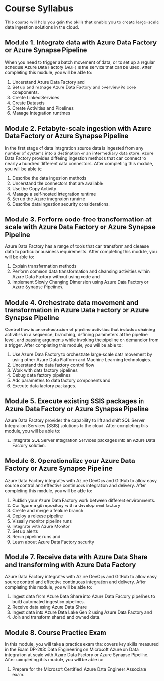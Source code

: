 # Course Syllabus

This course will help you gain the skills that enable you to create large-scale data ingestion solutions in the cloud.

## Module 1. Integrate data with Azure Data Factory or Azure Synapse Pipeline

When you need to trigger a batch movement of data, or to set up a regular schedule  Azure Data Factory (ADF) is the service that can be used.
After completing this module, you will be able to:

1) Understand Azure Data Factory and
2) Set up and manage Azure Data Factory and overview its core components.
3) Create Linked Services
4) Create Datasets
5) Create Activities and Pipelines
6) Manage Integration runtimes

## Module 2. Petabyte-scale ingestion with Azure Data Factory or Azure Synapse Pipeline

In the first stage of data integration source data is ingested from any number of systems into a destination or an intermediary data store. Azure Data Factory provides differing ingestion methods that can connect to nearly a hundred different data connectors. After completing this module, you will be able to: 

1) Describe the data ingestion methods
2) Understand the connectors that are available
3) Use the Copy Activity
4) Manage a self-hosted integration runtime
5) Set up the Azure integration runtime
6) Describe data ingestion security considerations.

## Module 3. Perform code-free transformation at scale with Azure Data Factory or Azure Synapse Pipeline

Azure Data Factory has a range of tools that can transform and cleanse data to particular business requirements. After completing this module, you will be able to:

1) Explain transformation methods
2) Perform common data transformation and cleansing activities within Azure Data Factory without using code and
3) Implement Slowly Changing Dimension using Azure Data Factory or Azure Synapse Pipelines.

## Module 4. Orchestrate data movement and transformation in Azure Data Factory or Azure Synapse Pipeline

Control flow is an orchestration of pipeline activities that includes chaining activities in a sequence, branching, defining parameters at the pipeline level, and passing arguments while invoking the pipeline on demand or from a trigger. After completing this module, you will be able to:

1) Use Azure Data Factory to orchestrate large-scale data movement by using other Azure Data Platform and Machine Learning technologies.
2) Understand the data factory control flow
3) Work with data factory pipelines
4) Debug data factory pipelines
5) Add parameters to data factory components and
6) Execute data factory packages.

## Module 5. Execute existing SSIS packages in Azure Data Factory or Azure Synapse Pipeline

Azure Data Factory provides the capability to lift and shift  SQL Server Integration Services (SSIS) solutions to the cloud. After completing this module, you will be able to:

1) Integrate SQL Server Integration Services packages into an Azure Data Factory solution.

## Module 6. Operationalize your Azure Data Factory or Azure Synapse Pipeline

Azure Data Factory integrates with Azure DevOps and GitHub to allow easy source control and effective continuous integration and delivery. After completing this module, you will be able to:

1) Publish your Azure Data Factory work between different environments.
2) Configure a git repository with a development factory
3) Create and merge a feature branch
4) Deploy a release pipeline
5) Visually monitor pipeline runs
6) Integrate with Azure Monitor
7) Set up alerts
8) Rerun pipeline runs and
9) Learn about Azure Data Factory security

## Module 7. Receive data with Azure Data Share and transforming with Azure Data Factory

Azure Data Factory integrates with Azure DevOps and GitHub to allow easy source control and effective continuous integration and delivery. After completing this module, you will be able to:

1) Ingest data from Azure Data Share into Azure Data Factory pipelines to build automated ingestion pipelines.
2) Receive data using Azure Data Share
3) Ingest data into Azure Data Lake Gen 2 using Azure Data Factory and
4) Join and transform shared and owned data.

## Module 8. Course Practice Exam

In this module, you will take a practice exam that covers key skills measured in the Exam DP-203: Data Engineering on Microsoft Azure  on Data integration at scale with Azure Data Factory or Azure Synapse Pipeline.  After completing this module, you will be able to:

1) Prepare for the Microsoft Certified: Azure Data Engineer Associate exam.
